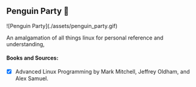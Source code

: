 ## Penguin Party 🥂

<div style= "text-align:c enter">
![Penguin Party](./assets/penguin_party.gif)
</div>

An amalgamation of all things linux for personal reference and understanding,

#### Books and Sources:
- [x] Advanced Linux Programming by Mark Mitchell, Jeffrey Oldham, and Alex Samuel.


